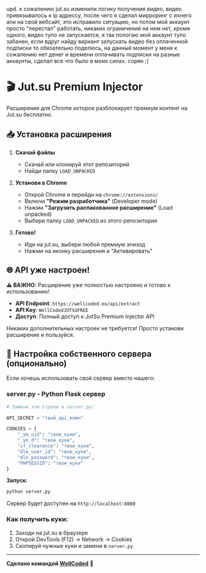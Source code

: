 upd. к сожалению jut.su изменили логику получения видео, видео привязывалось к ip адрессу, после чего я сделал мирроринг с ихнего апи на свой вебсайт, это исправило ситуацию, но потом мой аккаунт просто "перестал" работать, никаких ограничений на нем нет, кроме одного, видео тупо не запускается, я так пологаю мой аккаунт тупо забанен, если вдруг найду вариант запускать видео без оплаченной подписки то обязательно поделюсь, на данный момент у меня к сожалению нет денег и времени оплачивать подписки на разные аккаунты, сделал все что было в моих силах. сорян ;(

# 🎬 Jut.su Premium Injector

Расширение для Chrome которое разблокирует премиум контент на Jut.su бесплатно.

## 📥 Установка расширения

1. **Скачай файлы**
   - Скачай или клонируй этот репозиторий
   - Найди папку `LOAD_UNPACKED`

2. **Установи в Chrome**
   - Открой Chrome и перейди на `chrome://extensions/`
   - Включи **"Режим разработчика"** (Developer mode)
   - Нажми **"Загрузить распакованное расширение"** (Load unpacked)
   - Выбери папку `LOAD_UNPACKED` из этого репозитория

3. **Готово!**
   - Иди на jut.su, выбери любой премиум эпизод
   - Нажми на иконку расширения и "Активировать"

## 🌐 API уже настроен!

**⚠️ ВАЖНО:** Расширение уже полностью настроено и готово к использованию!

- **API Endpoint**: `https://wellcoded.eu/api/extract`
- **API Key**: `WellCodedJUTSUFREE`
- **Доступ**: Полный доступ к JutSu Premium Injector API

Никаких дополнительных настроек не требуется! Просто установи расширение и пользуйся.

## 🔧 Настройка собственного сервера (опционально)

Если хочешь использовать свой сервер вместо нашего:

### server.py - Python Flask сервер
```python
# Замени эти строки в server.py:

API_SECRET = "твой_api_ключ"

COOKIES = {
    "_ym_uid": "твои_куки",
    "_ym_d": "твои_куки", 
    "cf_clearance": "твои_куки",
    "dle_user_id": "твои_куки",
    "dle_password": "твои_куки",
    "PHPSESSID": "твои_куки"
}
```

**Запуск:**
```bash
python server.py
```
Сервер будет доступен на `http://localhost:8080`

### Как получить куки:
1. Заходи на jut.su в браузере
2. Открой DevTools (F12) → Network → Cookies
3. Скопируй нужные куки и замени в `server.py`

---

**Сделано командой [WellCoded](https://wellcoded.eu)** 🚀
